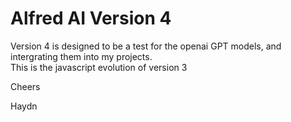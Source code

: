 # Alfred AI Version 4

Version 4 is designed to be a test for the openai GPT models, and intergrating them into my projects.  
This is the javascript evolution of version 3

Cheers

Haydn